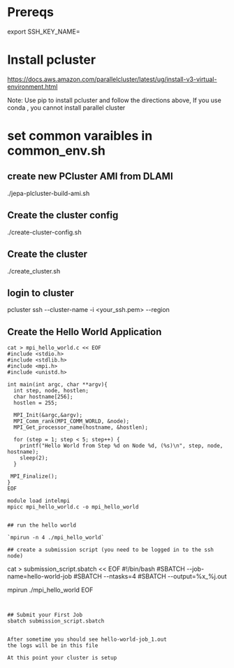 # Prereqs

export SSH_KEY_NAME=<your key name>

# Install pcluster

https://docs.aws.amazon.com/parallelcluster/latest/ug/install-v3-virtual-environment.html

Note: Use pip to install pcluster and follow the directions above, If you use conda , you cannot install parallel cluster  

# set common varaibles in common_env.sh

## create new PCluster AMI from DLAMI 
./jepa-plcluster-build-ami.sh


## Create the cluster config
./create-cluster-config.sh

## Create the cluster
./create_cluster.sh



## login to cluster
pcluster ssh --cluster-name <cluster name> -i <your_ssh.pem> --region <region>


## Create the Hello World Application

```
cat > mpi_hello_world.c << EOF
#include <stdio.h>
#include <stdlib.h>
#include <mpi.h>
#include <unistd.h>

int main(int argc, char **argv){
  int step, node, hostlen;
  char hostname[256];
  hostlen = 255;

  MPI_Init(&argc,&argv);
  MPI_Comm_rank(MPI_COMM_WORLD, &node);
  MPI_Get_processor_name(hostname, &hostlen);

  for (step = 1; step < 5; step++) {
    printf("Hello World from Step %d on Node %d, (%s)\n", step, node, hostname);
    sleep(2);
  }

 MPI_Finalize();
}
EOF

module load intelmpi
mpicc mpi_hello_world.c -o mpi_hello_world


## run the hello world

`mpirun -n 4 ./mpi_hello_world`

## create a submission script (you need to be logged in to the ssh node)
```
cat > submission_script.sbatch << EOF
#!/bin/bash
#SBATCH --job-name=hello-world-job
#SBATCH --ntasks=4
#SBATCH --output=%x_%j.out

mpirun ./mpi_hello_world
EOF
```


## Submit your First Job
sbatch submission_script.sbatch


After sometime you should see hello-world-job_1.out
the logs will be in this file

At this point your cluster is setup

